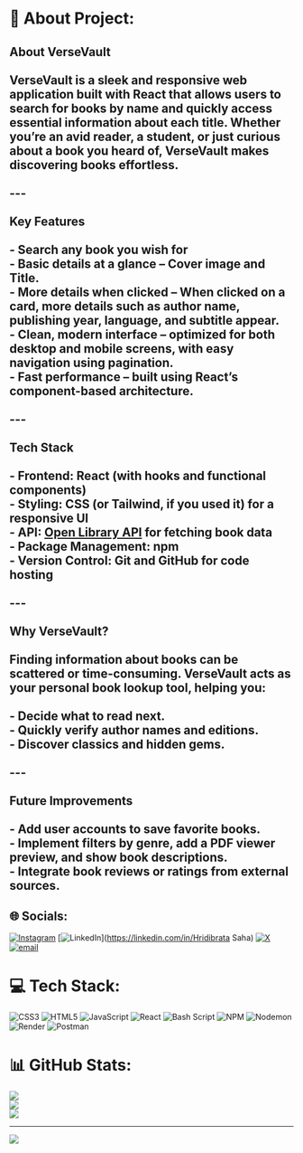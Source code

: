 # 💫 About Project:
## **About VerseVault**<br><br>**VerseVault** is a sleek and responsive web application built with **React** that allows users to **search for books by name** and quickly access **essential information** about each title. Whether you’re an avid reader, a student, or just curious about a book you heard of, VerseVault makes discovering books effortless.<br><br>---<br><br> **Key Features**<br><br>- Search any book you wish for <br>- **Basic details at a glance** – Cover image and Title.  <br>- **More details when clicked** – When clicked on a card, more details such as author name, publishing year, language, and subtitle appear.  <br>- **Clean, modern interface** – optimized for both desktop and mobile screens, with easy navigation using pagination.  <br>- **Fast performance** – built using React’s component-based architecture.  <br><br>---<br><br> **Tech Stack**<br><br>- **Frontend:** React (with hooks and functional components)  <br>- **Styling:** CSS (or Tailwind, if you used it) for a responsive UI  <br>- **API:** [Open Library API](https://openlibrary.org/developers/api) for fetching book data  <br>- **Package Management:** npm  <br>- **Version Control:** Git and GitHub for code hosting  <br><br>---<br><br> **Why VerseVault?**<br><br>Finding information about books can be scattered or time-consuming. VerseVault acts as your **personal book lookup tool**, helping you:<br><br>- Decide what to read next.  <br>- Quickly verify author names and editions.  <br>- Discover classics and hidden gems.  <br><br>---<br><br> **Future Improvements**<br><br>- Add **user accounts** to save favorite books.  <br>- Implement **filters** by genre, add a **PDF viewer preview**, and show **book descriptions**.  <br>- Integrate **book reviews or ratings** from external sources.  <br>


## 🌐 Socials:
[![Instagram](https://img.shields.io/badge/Instagram-%23E4405F.svg?logo=Instagram&logoColor=white)](https://instagram.com/thisishridi) [![LinkedIn](https://img.shields.io/badge/LinkedIn-%230077B5.svg?logo=linkedin&logoColor=white)](https://linkedin.com/in/Hridibrata Saha) [![X](https://img.shields.io/badge/X-black.svg?logo=X&logoColor=white)](https://x.com/@hritayan) [![email](https://img.shields.io/badge/Email-D14836?logo=gmail&logoColor=white)](mailto:hridibrata@gmail.com) 

# 💻 Tech Stack:
![CSS3](https://img.shields.io/badge/css3-%231572B6.svg?style=for-the-badge&logo=css3&logoColor=white) ![HTML5](https://img.shields.io/badge/html5-%23E34F26.svg?style=for-the-badge&logo=html5&logoColor=white) ![JavaScript](https://img.shields.io/badge/javascript-%23323330.svg?style=for-the-badge&logo=javascript&logoColor=%23F7DF1E) ![React](https://img.shields.io/badge/react-%2320232a.svg?style=for-the-badge&logo=react&logoColor=%2361DAFB) ![Bash Script](https://img.shields.io/badge/bash_script-%23121011.svg?style=for-the-badge&logo=gnu-bash&logoColor=white) ![NPM](https://img.shields.io/badge/NPM-%23CB3837.svg?style=for-the-badge&logo=npm&logoColor=white) ![Nodemon](https://img.shields.io/badge/NODEMON-%23323330.svg?style=for-the-badge&logo=nodemon&logoColor=%BBDEAD) ![Render](https://img.shields.io/badge/Render-%46E3B7.svg?style=for-the-badge&logo=render&logoColor=white) ![Postman](https://img.shields.io/badge/Postman-FF6C37?style=for-the-badge&logo=postman&logoColor=white)
# 📊 GitHub Stats:
![](https://github-readme-stats.vercel.app/api?username=Hridibrata2&theme=dark&hide_border=false&include_all_commits=true&count_private=true)<br/>
![](https://nirzak-streak-stats.vercel.app/?user=Hridibrata2&theme=dark&hide_border=false)<br/>
![](https://github-readme-stats.vercel.app/api/top-langs/?username=Hridibrata2&theme=dark&hide_border=false&include_all_commits=true&count_private=true&layout=compact)

---
[![](https://visitcount.itsvg.in/api?id=Hridibrata2&icon=0&color=0)](https://visitcount.itsvg.in)
